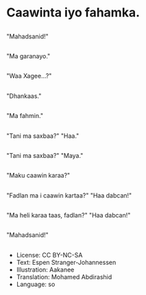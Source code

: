 # Caawinta iyo fahamka.

##
"Mahadsanid!"

##
"Ma garanayo."

##
"Waa Xagee...?"

##
"Dhankaas."

##
"Ma fahmin."

##
"Tani ma saxbaa?" "Haa."

##
"Tani ma saxbaa?" "Maya."

##
"Maku caawin karaa?"

##
"Fadlan ma i caawin kartaa?" "Haa dabcan!"

##
"Ma heli karaa taas, fadlan?" "Haa dabcan!"

##
"Mahadsanid!"

##
* License: CC BY-NC-SA
* Text: Espen Stranger-Johannessen
* Illustration: Aakanee
* Translation: Mohamed Abdirashid
* Language: so
